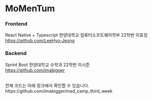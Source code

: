 # MoMenTum

    
### Frontend
React Native + Typescript
한양대학교 컴퓨터소프트웨어학부 22학번 이효정  <br>
https://github.com/LeeHyo-Jeong
  
  
### Backend
Sprint Boot
한양대학교 수학과 22학번 이시준  <br>
https://github.com/imabigger


  <br>
전체 코드는 아래 링크에서 확인할 수 있습니다.    <br>
https://github.com/imabigger/mad_camp_third_week
